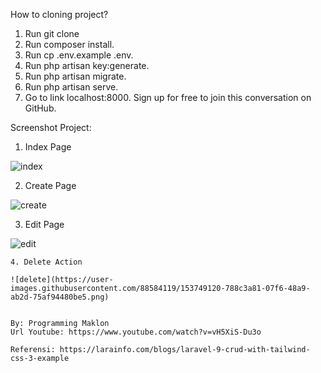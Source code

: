 
How to cloning project?
1. Run git clone <my-cool-project>
2. Run composer install.
3. Run cp .env.example .env.
4. Run php artisan key:generate.
5. Run php artisan migrate.
6. Run php artisan serve.
7. Go to link localhost:8000. Sign up for free to join this conversation on GitHub.
    
Screenshot Project:
    
   1. Index Page
    
   ![index](https://user-images.githubusercontent.com/88584119/153749071-931f03bb-8845-49b4-a58d-bedf3042a665.png)

   2. Create Page
    
   ![create](https://user-images.githubusercontent.com/88584119/153749084-6a0dec09-d9c6-47ea-b81f-942a6852721b.png)

   3. Edit Page
    
   ![edit](https://user-images.githubusercontent.com/88584119/153749104-2070e4b0-036f-4ec1-a5b8-347183e48617.png)

    4. Delete Action
    
    ![delete](https://user-images.githubusercontent.com/88584119/153749120-788c3a81-07f6-48a9-ab2d-75af94480be5.png)

    
    By: Programming Maklon
    Url Youtube: https://www.youtube.com/watch?v=vH5XiS-Du3o
    
    Referensi: https://larainfo.com/blogs/laravel-9-crud-with-tailwind-css-3-example
    
    
